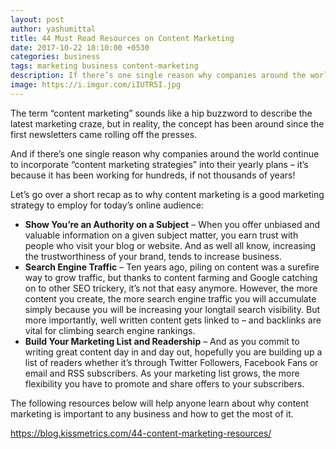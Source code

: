 ```yaml
---
layout: post
author: yashumittal
title: 44 Must Read Resources on Content Marketing
date: 2017-10-22 18:10:00 +0530
categories: business
tags: marketing business content-marketing
description: If there’s one single reason why companies around the world continue to incorporate “content marketing strategies” into their yearly plans – it’s because it has been working for hundreds, if not thousands of years!
image: https://i.imgur.com/iIUTR5I.jpg
---
```


The term “content marketing” sounds like a hip buzzword to describe the latest marketing craze, but in reality, the concept has been around since the first newsletters came rolling off the presses.

And if there’s one single reason why companies around the world continue to incorporate “content marketing strategies” into their yearly plans – it’s because it has been working for hundreds, if not thousands of years!

Let’s go over a short recap as to why content marketing is a good marketing strategy to employ for today’s online audience:

* **Show You’re an Authority on a Subject** – When you offer unbiased and valuable information on a given subject matter, you earn trust with people who visit your blog or website. And as well all know, increasing the trustworthiness of your brand, tends to increase business.
* **Search Engine Traffic** – Ten years ago, piling on content was a surefire way to grow traffic, but thanks to content farming and Google catching on to other SEO trickery, it’s not that easy anymore. However, the more content you create, the more search engine traffic you will accumulate simply because you will be increasing your longtail search visibility. But more importantly, well written content gets linked to – and backlinks are vital for climbing search engine rankings.
* **Build Your Marketing List and Readership** – And as you commit to writing great content day in and day out, hopefully you are building up a list of readers whether it’s through Twitter Followers, Facebook Fans or email and RSS subscribers. As your marketing list grows, the more flexibility you have to promote and share offers to your subscribers.

The following resources below will help anyone learn about why content marketing is important to any business and how to get the most of it.

https://blog.kissmetrics.com/44-content-marketing-resources/
